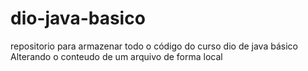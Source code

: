 # dio-java-basico
repositorio para armazenar todo o código do curso dio de java básico
Alterando o conteudo de um arquivo de forma local